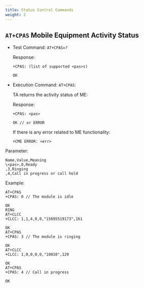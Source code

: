 ```yaml
---
title: Status Control Commands
weight: 2
---
```


## `AT+CPAS` Mobile Equipment Activity Status

- Test Command: `AT+CPAS=?`

  Response:

  ```at
  +CPAS: (list of supported <pas>s)

  OK
  ```

- Execution Command: `AT+CPAS`:

  TA returns the activity status of ME:

  Response:

  ```at
  +CPAS: <pas>

  OK // or ERROR
  ```

  If there is any error related to ME functionality:

  ```at
  +CME ERROR: <err>
  ```

Parameter:

```csv
Name,Value,Meaning
\<pas>,0,Ready
,3,Ringing
,4,Call in progress or call hold
```

Example:

```at
AT+CPAS
+CPAS: 0 // The module is idle

OK
RING
AT+CLCC
+CLCC: 1,1,4,0,0,"15695519173",161

OK
AT+CPAS
+CPAS: 3 // The module is ringing

OK
AT+CLCC
+CLCC: 1,0,0,0,0,"10010",129

OK
AT+CPAS
+CPAS: 4 // Call in progress

OK
```
